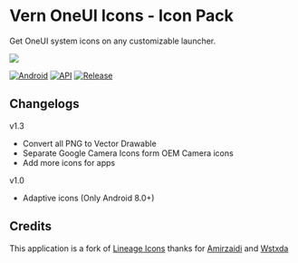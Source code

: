 # Vern OneUI Icons - Icon Pack
Get OneUI system icons on any customizable launcher.

![](https://i.ibb.co/w62Y7Y8/banner.png)

[![Android](https://img.shields.io/badge/Platform-Android-green.svg?style=flat-square)](https://www.android.com) [![API](https://img.shields.io/badge/API-21%2B-orange.svg?logo=android&style=flat-square)](https://developer.android.com/studio/releases/platforms) [![Release](https://img.shields.io/github/v/release/KuatoDev/OneUI-Icons)](https://github.com/KuatoDev/OneUI-Icons/releases/)

## Changelogs
v1.3
- Convert all PNG to Vector Drawable
- Separate Google Camera Icons form OEM Camera icons
- Add more icons for apps

v1.0 
- Adaptive icons (Only Android 8.0+)

## Credits
This application is a fork of [Lineage Icons](https://github.com/WSTxda/Lineage-Icons) 
thanks for [Amirzaidi](https://github.com/amirzaidi) and [Wstxda](https://github.com/WSTxda)
